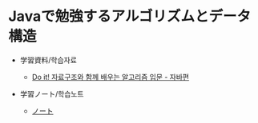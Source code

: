 # Javaで勉強するアルゴリズムとデータ構造

- 学習資料/학습자료
  - [Do it! 자료구조와 함께 배우는 알고리즘 입문 - 자바편](https://books.google.co.jp/books?id=UMB9DwAAQBAJ&printsec=frontcover&redir_esc=y#v=onepage&q&f=false)

- 学習ノート/학습노트
  - [ノート](https://future-laser-726.notion.site/Algorithm-Datastructure-cf9ab16674524893b11a8e6a58bccf85)